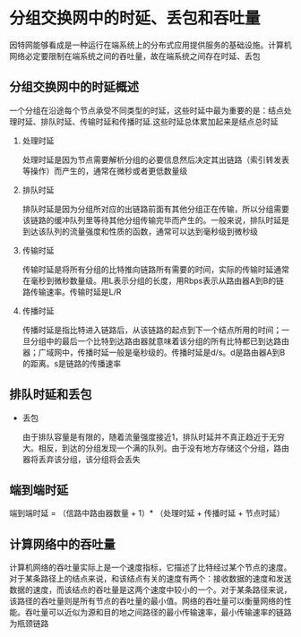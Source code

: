 # 分组交换网中的时延、丢包和吞吐量

因特网能够看成是一种运行在端系统上的分布式应用提供服务的基础设施。计算机网络必定要限制在端系统之间的吞吐量，故在端系统之间存在时延、丢包

## 分组交换网中的时延概述

一个分组在沿途每个节点承受不同类型的时延，这些时延中最为重要的是：结点处理时延、排队时延、传输时延和传播时延.这些时延总体累加起来是结点总时延

1. 处理时延

    处理时延是因为节点需要解析分组的必要信息然后决定其出链路（索引转发表等操作）而产生的，通常在微秒或者更低数量级

2. 排队时延

    排队时延是因为分组所对应的出链路前面有其他分组正在传输，所以分组需要该链路的缓冲队列里等待其他分组传输完毕而产生的。一般来说，排队时延是到达该队列的流量强度和性质的函数，通常可以达到毫秒级到微秒级

3. 传输时延

    传输时延是将所有分组的比特推向链路所有需要的时间，实际的传输时延通常在毫秒到微秒数量级。用L表示分组的长度，用Rbps表示从路由器A到B的链路传输速率。传输时延是L/R

4. 传播时延

    传播时延是指比特进入链路后，从该链路的起点到下一个结点所用的时间；一旦分组中的最后一个比特到达路由器就意味着该分组的所有比特都已到达路由器；广域网中，传播时延一般是毫秒级的。传播时延是d/s。d是路由器A到B的距离。s是链路的传播速率

## 排队时延和丢包

- 丢包

    由于排队容量是有限的，随着流量强度接近1，排队时延并不真正趋近于无穷大。相反，到达的分组发现一个满的队列。由于没有地方存储这个分组，路由器将丢弃该分组，该分组将会丢失

## 端到端时延

端到端时延 = （信路中路由器数量  + 1）* （处理时延 + 传播时延 + 节点时延）

## 计算网络中的吞吐量

计算机网络的吞吐量实际上是一个速度指标，它描述了比特经过某个节点的速度。对于某条路径上的结点来说，和该结点有关的速度有两个：接收数据的速度和发送数据的速度，而该结点的吞吐量是这两个速度中较小的一个。对于某条路径来说，该路径的吞吐量则是所有节点的吞吐量的最小值。网络的吞吐量可以衡量网络的性能。吞吐量可以近似为源和目的地之间路径的最小传输速率，最小传输速率的链路为瓶颈链路
